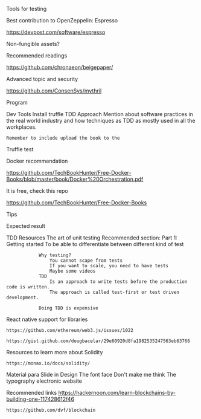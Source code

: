
Tools for testing

Best contribution to OpenZeppelin: Espresso

https://devpost.com/software/espresso

Non-fungible assets?

Recommended readings

https://github.com/chronaeon/beigepaper/

Advanced topic and security

https://github.com/ConsenSys/mythril


Program

Dev Tools
Install truffle
    TDD Approach
    Mention about software practices in the real world industry and how techniques as TDD as mostly used in all the workplaces.

    Remember to include upload the book to the 
Truffle test

Docker recommendation

https://github.com/TechBookHunter/Free-Docker-Books/blob/master/book/Docker%20Orchestration.pdf

It is free, check this repo

https://github.com/TechBookHunter/Free-Docker-Books

Tips

Expected result

TDD 
    Resources
        The art of unit testing
            Recommended section: 
                Part 1: Getting started
                    To be able to differentiate between different kind of test

                Why testing?
                    You cannot scape from tests
                    If you want to scale, you need to have tests
                    Maybe some videos
                TDD
                    Is an approach to write tests before the production code is written.
                    The approach is called test-first or test driven development.

                Doing TDD is expensive


React native support for libraries

    https://github.com/ethereum/web3.js/issues/1022

    https://gist.github.com/dougbacelar/29e60920d8fa1982535247563eb63766

Resources to learn more about Solidity

    https://monax.io/docs/solidity/


Material para Slide in Design
    The font face
    Don't make me think
    The typography electronic website

Recommended links
    https://hackernoon.com/learn-blockchains-by-building-one-117428612f46

	https://github.com/dvf/blockchain